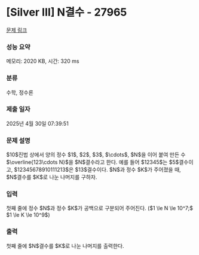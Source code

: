 # [Silver III] N결수 - 27965 

[문제 링크](https://www.acmicpc.net/problem/27965) 

### 성능 요약

메모리: 2020 KB, 시간: 320 ms

### 분류

수학, 정수론

### 제출 일자

2025년 4월 30일 07:39:51

### 문제 설명

<p>$10$진법 상에서 양의 정수 $1$, $2$, $3$, $\cdots$, $N$을 이어 붙여 만든 수 $\overline{123\cdots N}$을 $N$결수라고 한다. 예를 들어 $12345$는 $5$결수이고, $12345678910111213$은 $13$결수이다. $N$과 정수 $K$가 주어졌을 때, $N$결수를 $K$로 나눈 나머지를 구하자.</p>

### 입력 

 <p>첫째 줄에 정수 $N$과 정수 $K$가 공백으로 구분되어 주어진다. ($1 \le N \le 10^7;$ $1 \le K \le 10^9$)</p>

### 출력 

 <p>첫째 줄에 $N$결수를 $K$로 나눈 나머지를 출력한다.</p>

